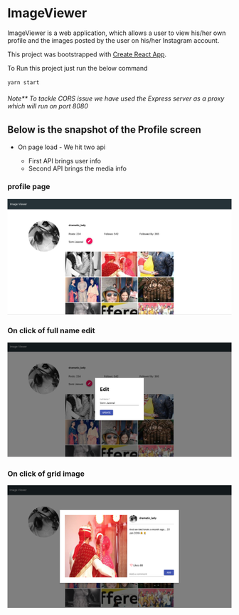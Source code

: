 # ImageViewer

ImageViewer is a web application, which allows a user to view his/her own profile and the images posted by the user on his/her Instagram account.

This project was bootstrapped with [Create React App](https://github.com/facebook/create-react-app).

To Run this project just run the below command

  `yarn start`

###### Note** To tackle CORS issue we have used the Express server as a proxy which will run on port 8080

## Below is the snapshot of the Profile screen

* On page load - We hit two api 
  
    * First API brings user info
    * Second API brings the media info

### profile page
<img src="./images/onLoad.png" alt="on load">

### On click of full name edit
<img src="./images/editFullName.png" alt="full name edit">

### On click of grid image
<img src="./images/showGrid.png" alt="show image">
